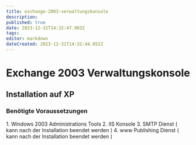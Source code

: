 ```yaml
---
title: exchange-2003-verwaltungskonsole
description: 
published: true
date: 2023-12-31T14:32:47.903Z
tags: 
editor: markdown
dateCreated: 2023-12-31T14:32:44.852Z
---
```


# Exchange 2003 Verwaltungskonsole

## <span class="mw-headline" id="bkmrk-installation-auf-xp">Installation auf XP</span>

### <span id="bkmrk-"></span><span class="mw-headline" id="bkmrk-ben%C3%B6tigte-voraussetz-1">Benötigte Voraussetzungen</span>

<div class="vector-body" id="bkmrk-windows-2003-adminis"><div class="mw-body-content mw-content-ltr" dir="ltr" id="bkmrk-windows-2003-adminis-1" lang="de"><div class="mw-parser-output">1. Windows 2003 Administrations Tools
2. IIS Konsole
3. SMTP Dienst ( kann nach der Installation beendet werden )
4. www Publishing Dienst ( kann nach der Installation beendet werden )

</div></div></div>